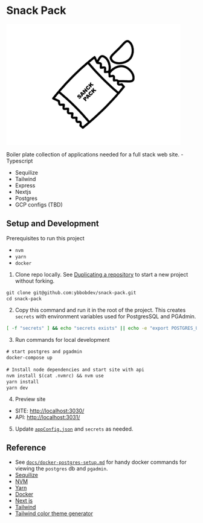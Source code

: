 # Snack Pack
![snack pack](docs/images/snack-pack-4.png)

Boiler plate collection of applications needed for a full stack web site.  - Typescript
 - Sequilize
 - Tailwind
 - Express
 - Nextjs
 - Postgres
 - GCP configs (TBD)

## Setup and Development

Prerequisites to run this project
 - `nvm` 
 - `yarn`
 - `docker`

1. Clone repo locally. See [Duplicating a repository](https://docs.github.com/en/github/creating-cloning-and-archiving-repositories/duplicating-a-repository) to start a new project without forking.
```
git clone git@github.com:ybbobdev/snack-pack.git
cd snack-pack
```

2. Copy this command and run it in the root of the project. This creates `secrets` with environment variables used for PostgresSQL and PGAdmin.
```bash
[ -f "secrets" ] && echo "secrets exists" || echo -e "export POSTGRES_USERNAME=snack\nexport POSTGRES_PASSWORD=pack\nexport PGADMIN_USERNAME=snack@pack.com\nexport PGADMIN_PASSWORD=pack" > secrets
```

3. Run commands for local development
```
# start postgres and pgadmin
docker-compose up

# Install node dependencies and start site with api
nvm install $(cat .nvmrc) && nvm use
yarn install
yarn dev
```

4. Preview site
 - SITE: [http://localhost:3030/](http://localhost:3030/)
 - API: [http://localhost:3031/](http://localhost:3031/__health)

5. Update [`appConfig.json`](./appConfig.json) and `secrets` as needed.

## Reference
 - See [`docs/docker-postgres-setup.md`](docs/docker-postgres-setup.md) for handy docker commands for viewing the `postgres` db and `pgadmin`.
 - [Sequilize](https://sequelize.org/master/)
 - [NVM](https://github.com/nvm-sh/nvm)
 - [Yarn](https://yarnpkg.com/)
 - [Docker](https://www.docker.com/)
 - [Next js](https://nextjs.org/docs/getting-started)
 - [Tailwind](https://tailwindcss.com/docs)
 - [Tailwind color theme generator](https://tailwind.ink/)

